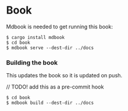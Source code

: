 # Book

Mdbook is needed to get running this book:

```none
$ cargo install mdbook
$ cd book
$ mdbook serve --dest-dir ../docs
```

### Building the book

This updates the book so it is updated on push.

// TODO! add this as a pre-commit hook

```
$ cd book
$ mdbook build --dest-dir ../docs
```
